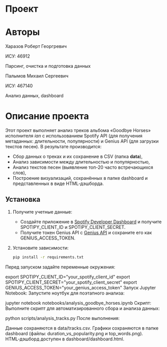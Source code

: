 # Проект

# Авторы

Харазов Роберт Георгревич

ИСУ: 46912

Парсинг, очистка и подготовка данных

Палымов Михаил Сергеевич

ИСУ: 467140

Анализ данных, dashboard

# Описание проекта

Этот проект выполняет анализ треков альбома «Goodbye Horses» исполнителя *ian* с использованием Spotify API (для получения метаданных: длительности, популярности) и Genius API (для загрузки текстов песен). В результате производится:
  
- Сбор данных о треках и их сохранение в CSV (папка **data**),
- Анализ зависимости между длительностью и популярностью,
- Анализ текстов песен (выявление топ-20 часто встречающихся слов),
- Построение визуализаций, сохранённых в папке dashboard и представленных в виде HTML‑дэшборда.

## Установка

1. Получите учетные данные:
   - Создайте приложение в [Spotify Developer Dashboard](https://developer.spotify.com/dashboard/) и получите SPOTIPY_CLIENT_ID и SPOTIPY_CLIENT_SECRET.
   - Получите токен Genius API с [Genius API](https://genius.com/api-clients) и сохраните его как GENIUS_ACCESS_TOKEN.

2. Установите зависимости:

   ```bash
   pip install -r requirements.txt
Перед запуском задайте переменные окружения:

export SPOTIPY_CLIENT_ID="your_spotify_client_id"
export SPOTIPY_CLIENT_SECRET="your_spotify_client_secret"
export GENIUS_ACCESS_TOKEN="your_genius_access_token"
Запуск
Jupyter Notebook:
Запустите ноутбук для поэтапного анализа:

jupyter notebook notebooks/analysis_goodbye_horses.ipynb
Скрипт:
Выполните скрипт для автоматизированного сбора и анализа данных:

python scripts/analysis_tracks.py
После выполнения:

Данные сохраняются в data/tracks.csv.
Графики сохраняются в папке dashboard (файлы: duration_vs_popularity.png и top_words.png).
HTML‑дэшборд доступен в dashboard/dashboard.html.
